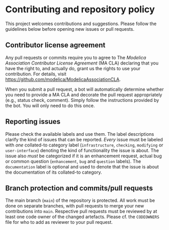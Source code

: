 # Contributing and repository policy


This project welcomes contributions and suggestions. Please follow the guidelines below before opening new issues or pull requests.

## Contributor license agreement

Any pull requests or commits require you to agree to The _Modelica Association Contributor License Agreement_ (MA CLA) declaring that you have the right to, and actually do, grant us the rights to use your contribution. For details, visit https://github.com/modelica/ModelicaAssociationCLA.

When you submit a pull request, a bot will automatically determine whether you need to provide a MA CLA and decorate the pull request appropriately (e.g., status check, comment). Simply follow the instructions provided by the bot. You will only need to do this once.

## Reporting issues

Please check the available labels and use them. The label descriptions clarify the kind of issues that can be reported. _Every_ issue must be labeled with _one_ collated-to category label (`infrastructure`, `checking`, `modifying` or `user-interface`) denoting the kind of functionality the issue is about. The issue also _must_ be categorized if it is an enhancement request, actual bug or common question (`enhancement`, `bug` and `question` labels). The `documentation` label is optional and used to denote that the issue is about the documentation of its collated-to category.

## Branch protection and commits/pull requests

The main branch (`main`) of the repository is protected. All work must be done on separate branches, with pull requests to merge your new contributions into `main`. Respective pull requests must be reviewed by at least one code owner of the changed artefacts. Please cf. the `CODEOWNERS` file for who to add as reviewer to your pull request.